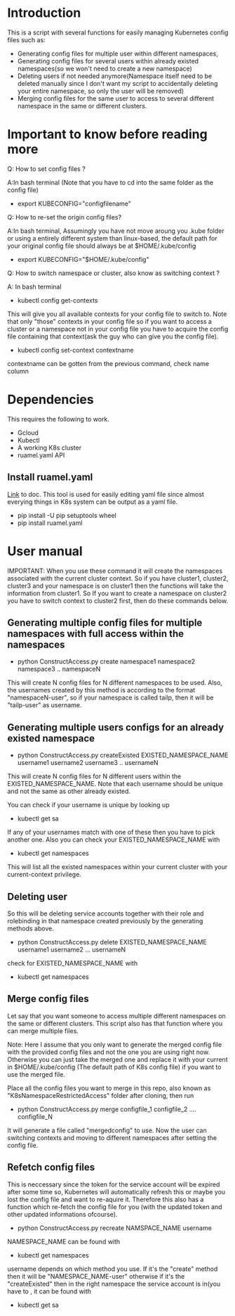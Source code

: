 # Introduction
This is a script with several functions for easily managing Kubernetes config files such as: 

* Generating config files for multiple user within different namespaces, 
* Generating config files for several users within already existed namespaces(so we won't need to create a new namespace) 
* Deleting users if not needed anymore(Namespace itself need to be deleted manually since I don't want my script to accidentally deleting your entire namespace, so only the user will be removed)
* Merging config files for the same user to access to several different namespace in the same or different clusters.

# Important to know before reading more

Q: How to set config files ?

A:In bash terminal (Note that you have to cd into the same folder as the config file)
* export KUBECONFIG="configfilename"

Q: How to re-set the origin config files?

A:In bash terminal, Assumingly you have not move aroung you .kube folder or using a entirely different system than linux-based, the default path for your original config file should always be at $HOME/.kube/config
* export KUBECONFIG="$HOME/.kube/config"

Q: How to switch namespace or cluster, also know as switching context ?

A: In bash terminal 
* kubectl config get-contexts 

This will give you all available contexts for your config file to switch to. Note that only "those" contexts in your config file so if you want to access a cluster or a namespace not in your config file you have to acquire the config file containing that context(ask the guy who can give you the config file).

* kubectl config set-context contextname

contextname can be gotten from the previous command, check name column


# Dependencies
This requires the following to work. 

* Gcloud
* Kubectl
* A working K8s cluster
* ruamel.yaml API

## Install ruamel.yaml
[Link](https://yaml.readthedocs.io/en/latest/install.html) to doc. This tool is used for easily editing yaml file since almost everying things in K8s system can be output as a yaml file.

* pip install -U pip setuptools wheel
* pip install ruamel.yaml

# User manual

IMPORTANT: When you use these command it will create the namespaces associated with the current cluster context. So if you have cluster1, cluster2, cluster3 and your namespace is on cluster1 then the functions will take the information from cluster1. So If you want to create a namespace on cluster2 you have to switch context to cluster2 first, then do these commands below.

## Generating multiple config files for multiple namespaces with full access within the namespaces

* python ConstructAccess.py create namespace1 namespace2 namespace3 .. namespaceN

This will create N config files for N different namespaces to be used. Also, the usernames created by this method is according to the format "namespaceN-user", so if your namespace is called tailp, then it will be "tailp-user" as username.

## Generating multiple users configs for an already existed namespace

* python ConstructAccess.py createExisted EXISTED_NAMESPACE_NAME username1 username2 username3 .. usernameN

This will create N config files for N different users within the EXISTED_NAMESPACE_NAME. Note that each username should be unique and not the same as other already existed. 

You can check if your username is unique by looking up 
* kubectl get sa 

If any of your usernames match with one of these then you have to pick another one. Also you can check your EXISTED_NAMESPACE_NAME with

* kubectl get namespaces

This will list all the existed namespaces within your current cluster with your current-context privilege.

## Deleting user
So this will be deleting service accounts together with their role and rolebinding in that namespace created previously by the generating methods above.
* python ConstructAccess.py delete EXISTED_NAMESPACE_NAME username1 username2 ... usernameN

check for EXISTED_NAMESPACE_NAME with 

* kubectl get namespaces

## Merge config files

Let say that you want someone to access multiple different namespaces on the same or different clusters. This script also has that function where you can merge multiple files.

Note: Here I assume that you only want to generate the merged config file with the provided config files and not the one you are using right now. Otherwise you can just take the merged one and replace it with your current in $HOME/.kube/config (The default path of K8s config file) if you want to use the merged file.

Place all the config files you want to merge in this repo, also known as "K8sNamespaceRestrictedAccess" folder after cloning, then run

* python ConstructAccess.py merge configfile_1 configfile_2 .... configfile_N

It will generate a file called "mergedconfig" to use. Now the user can switching contexts and moving to different namespaces after setting the config file.

## Refetch config files

This is neccessary since the token for the service account will be expired after some time so, Kubernetes will automatically refresh this or maybe you lost the config file and want to re-aquire it. Therefore this also has a function which re-fetch the config file for you (with the updated token and other updated informations ofcourse).

* python ConstructAccess.py recreate NAMSPACE_NAME username

NAMESPACE_NAME can be found with 
* kubectl get namespaces

username depends on which method you use. If it's the "create" method then it will be "NAMESPACE_NAME-user" otherwise if it's the "createExisted" then in the right namespace the service account is in(you have to , it can be found with
* kubectl get sa














